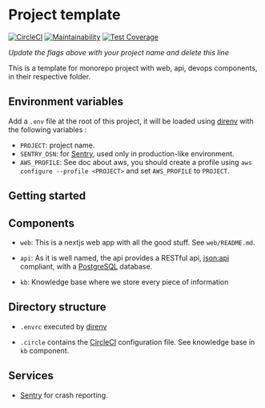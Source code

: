 # Project template

[![CircleCI](https://circleci.com/gh/gobadiah/project-template/tree/develop.svg?style=svg)](https://circleci.com/gh/gobadiah/project-template/tree/develop)
[![Maintainability](https://api.codeclimate.com/v1/badges/60dd931afdd54b6d6742/maintainability)](https://codeclimate.com/github/gobadiah/project-template/maintainability)
[![Test Coverage](https://api.codeclimate.com/v1/badges/60dd931afdd54b6d6742/test_coverage)](https://codeclimate.com/github/gobadiah/project-template/test_coverage)

_Update the flags above with your project name and delete this line_

This is a template for monorepo project with web, api, devops components, in their respective folder.

## Environment variables

Add a `.env` file at the root of this project, it will be loaded using [direnv](https://direnv.net/) with the following variables : 

* `PROJECT`: project name.
* `SENTRY_DSN`: for [Sentry](https://sentry.io), used only in production-like environment.
* `AWS_PROFILE`: See doc about aws, you should create a profile using `aws configure --profile <PROJECT>` and set `AWS_PROFILE` to `PROJECT`.

## Getting started

## Components

* `web`: This is a nextjs web app with all the good stuff. See `web/README.md`.

* `api`: As it is well named, the api provides a RESTful api, [json:api](http://jsonapi.org/) compliant, with a [PostgreSQL](https://www.postgresql.org/) database.

* `kb`: Knowledge base where we store every piece of information 

## Directory structure

* `.envrc` executed by [direnv](https://direnv.net/)

* `.circle` contains the [CircleCI](https://circleci.com/) configuration file. See knowledge base in `kb` component.

## Services

* [Sentry](https://sentry.io) for crash reporting.
